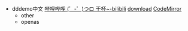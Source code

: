 - dddemo中文
  [](file://D:\prog\tool\bilibili\哔哩哔哩.exe)
  [哔哩哔哩 (゜-゜)つロ 干杯~-bilibili](https://www.bilibili.com/)
  [download](file:///d:/download)
  [](https://baidu.com)
  [](https://mail.163.com)
  [](https://mail.qq.com)
  [CodeMirror](https://codemirror.net/)
  [](dir://d:/download)
	- other
	  [](cmdopen://d:\download)
	  [](cmdopen://d:\d.txt)
	  [](cppath://d:\download)
	  [](cppath://d:\a\b\c\d)
	  [](openby://aa@@bb)
	- openas
	  [](openas://https://mail.qq.com)
